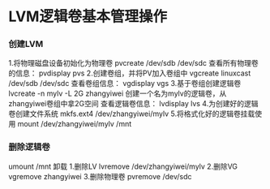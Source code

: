 # LVM逻辑卷基本管理操作

### 创建LVM
1.将物理磁盘设备初始化为物理卷
pvcreate /dev/sdb /dev/sdc
查看所有物理卷的信息：
pvdisplay
pvs
2.创建卷组，并将PV加入卷组中
vgcreate linuxcast /dev/sdb /dev/sdc
查看卷组信息：
vgdisplay
vgs
3.基于卷组创建逻辑卷
lvcreate -n mylv -L 2G zhangyiwei  创建一个名为mylv的逻辑卷，从zhangyiwei卷组中拿2G空间
查看逻辑卷信息：
lvdisplay
lvs
4.为创建好的逻辑卷创建文件系统
mkfs.ext4 /dev/zhangyiwei/mylv
5.将格式化好的逻辑卷挂载使用
mount /dev/zhangyiwei/mylv /mnt

### 删除逻辑卷
umount /mnt  卸载
1.删除LV
lvremove /dev/zhangyiwei/mylv
2.删除VG
vgremove zhangyiwei
3.删除物理卷
pvremove /dev/sdc